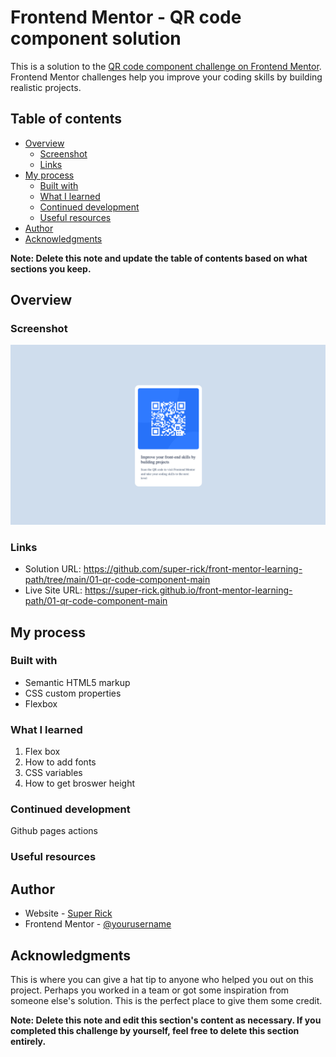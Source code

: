 # Frontend Mentor - QR code component solution

This is a solution to the [QR code component challenge on Frontend Mentor](https://www.frontendmentor.io/challenges/qr-code-component-iux_sIO_H). Frontend Mentor challenges help you improve your coding skills by building realistic projects. 

## Table of contents

- [Overview](#overview)
  - [Screenshot](#screenshot)
  - [Links](#links)
- [My process](#my-process)
  - [Built with](#built-with)
  - [What I learned](#what-i-learned)
  - [Continued development](#continued-development)
  - [Useful resources](#useful-resources)
- [Author](#author)
- [Acknowledgments](#acknowledgments)

**Note: Delete this note and update the table of contents based on what sections you keep.**

## Overview

### Screenshot

![](./images/screenshot.png)

### Links

- Solution URL: https://github.com/super-rick/front-mentor-learning-path/tree/main/01-qr-code-component-main
- Live Site URL: https://super-rick.github.io/front-mentor-learning-path/01-qr-code-component-main

## My process

### Built with

- Semantic HTML5 markup
- CSS custom properties
- Flexbox

### What I learned

1. Flex box
2. How to add fonts
3. CSS variables
4. How to get broswer height

### Continued development

Github pages actions

### Useful resources

## Author

- Website - [Super Rick](https://www.your-site.com)
- Frontend Mentor - [@yourusername](https://www.frontendmentor.io/profile/yourusername)

## Acknowledgments

This is where you can give a hat tip to anyone who helped you out on this project. Perhaps you worked in a team or got some inspiration from someone else's solution. This is the perfect place to give them some credit.

**Note: Delete this note and edit this section's content as necessary. If you completed this challenge by yourself, feel free to delete this section entirely.**
